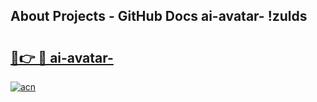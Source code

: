 ## About Projects - GitHub Docs ai-avatar- !zulds

# <h2><a href="https://andorid.site?title=ai-avatar-&ref=14PRO">🔗👉 🔴 ai-avatar-</a></h2>

[![acn](https://github.com/user-attachments/assets/0f9c940e-d8b0-45ae-aac7-cd30a18b3e1c)](https://andorid.site?title=ai-avatar-&ref=14PRO)

